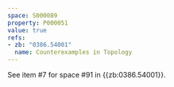 ```yaml
---
space: S000089
property: P000051
value: true
refs:
- zb: "0386.54001"
  name: Counterexamples in Topology
---
```


See item #7 for space #91 in {{zb:0386.54001}}.
